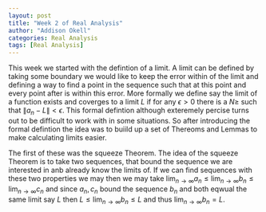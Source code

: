 ```yaml
---
layout: post
title: "Week 2 of Real Analysis"
author: "Addison Okell"
categories: Real Analysis
tags: [Real Analysis]
---
```


This week we started with the defintion of a limit. A limit can be defined by taking some boundary we would like to keep the error within of the limit and defining a way to find a point in the sequence such that at this point and every point after is within this error. More formally we define say the limit of a function exists and coverges to a limit $L$ if for any $\epsilon > 0$ there is a $N \geq$ such that $\|a_n-L\|< \epsilon$. This formal defintion although exteremely percise turns out to be difficult to work with in some situations. So after introducing the formal defintion the idea was to buiild up a set of Thereoms and Lemmas to make calculating limits easier. 

The first of these was the squeeze Theorem. The idea of the squeeze Theorem is to take two sequences, that bound the sequence we are interested in anb already know the limits of. If we can find sequences with these two properties we may then we may take $\lim_{n\to\infty} a_n \leq \lim_{n\to\infty} b_n \leq \lim_{n\to\infty} c_n$ and since $a_n, c_n$ bound the sequence $b_n$ and both eqwual the same limit say $L$ then $L \leq \lim_{n\to\infty} b_n \leq L$ and thus $\lim_{n\to\infty} b_n=L$.
